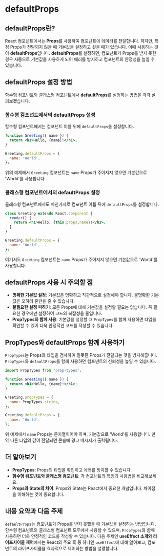 # defaultProps


## defaultProps란?

React 컴포넌트에서는 **Props**를 사용하여 컴포넌트에 데이터를 전달합니다. 하지만, 특정 Props가 전달되지 않을 때 기본값을 설정하고 싶을 때가 있습니다. 이때 사용하는 것이 **defaultProps**입니다. **defaultProps**를 설정하면, 컴포넌트가 Props를 받지 못한 경우 자동으로 기본값을 사용하게 되어 에러를 방지하고 컴포넌트의 안정성을 높일 수 있습니다.

## defaultProps 설정 방법

함수형 컴포넌트와 클래스형 컴포넌트에서 **defaultProps**를 설정하는 방법을 각각 살펴보겠습니다.

### 함수형 컴포넌트에서의 defaultProps 설정

함수형 컴포넌트에서는 컴포넌트 이름 뒤에 `defaultProps`를 설정합니다.

```jsx
function Greeting({ name }) {
  return <h1>Hello, {name}!</h1>;
}

Greeting.defaultProps = {
  name: 'World',
};
```

위의 예제에서 `Greeting` 컴포넌트는 `name` Props가 주어지지 않으면 기본값으로 'World'를 사용합니다.

### 클래스형 컴포넌트에서의 defaultProps 설정

클래스형 컴포넌트에서도 마찬가지로 컴포넌트 이름 뒤에 `defaultProps`를 설정합니다.

```jsx
class Greeting extends React.Component {
  render() {
    return <h1>Hello, {this.props.name}!</h1>;
  }
}

Greeting.defaultProps = {
  name: 'World',
};
```

여기서도 `Greeting` 컴포넌트는 `name` Props가 주어지지 않으면 기본값으로 'World'를 사용합니다.

## defaultProps 사용 시 주의할 점

- **명확한 기본값 설정**: 기본값은 명확하고 직관적으로 설정해야 합니다. 불명확한 기본값은 오히려 혼란을 줄 수 있습니다.
- **불필요한 설정 피하기**: 모든 Props에 대해 기본값을 설정할 필요는 없습니다. 꼭 필요한 경우에만 설정하여 코드의 복잡성을 줄입니다.
- **PropTypes와 함께 사용**: 기본값을 설정할 때 `PropTypes`를 함께 사용하면 타입을 확인할 수 있어 더욱 안정적인 코드를 작성할 수 있습니다.

## PropTypes와 defaultProps 함께 사용하기

`PropTypes`는 Props의 타입을 검사하여 잘못된 Props가 전달되는 것을 방지해줍니다. `PropTypes`와 `defaultProps`를 함께 사용하면 컴포넌트의 신뢰성을 높일 수 있습니다.

```jsx
import PropTypes from 'prop-types';

function Greeting({ name }) {
  return <h1>Hello, {name}!</h1>;
}

Greeting.propTypes = {
  name: PropTypes.string,
};

Greeting.defaultProps = {
  name: 'World',
};
```

위 예제에서 `name` Props는 문자열이어야 하며, 기본값으로 'World'를 사용합니다. 만약 다른 타입의 값이 전달되면 콘솔에 경고 메시지가 출력됩니다.

## 더 알아보기

- **PropTypes**: Props의 타입을 확인하고 에러를 방지할 수 있습니다.
- **함수형 컴포넌트와 클래스형 컴포넌트**: 각 컴포넌트의 특징과 사용법을 비교해보세요.
- **Props와 State의 차이**: Props와 State는 React에서 중요한 개념입니다. 차이점을 이해하는 것이 중요합니다.

## 내용 요약과 다음 주제

`defaultProps`는 컴포넌트가 Props를 받지 못했을 때 기본값을 설정하는 방법입니다. 함수형 컴포넌트와 클래스형 컴포넌트 모두에서 사용할 수 있으며, `PropTypes`와 함께 사용하면 더욱 안정적인 코드를 작성할 수 있습니다. 다음 주제인 **useEffect 소개와 라이프사이클 제어**에서는 React의 주요 훅 중 하나인 `useEffect`에 대해 알아보고, 컴포넌트의 라이프사이클을 효과적으로 제어하는 방법을 설명합니다.